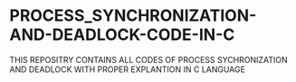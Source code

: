 # PROCESS_SYNCHRONIZATION-AND-DEADLOCK-CODE-IN-C
THIS REPOSITRY CONTAINS ALL CODES OF PROCESS SYCHRONIZATION AND DEADLOCK WITH PROPER EXPLANTION IN C LANGUAGE
